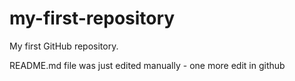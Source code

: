 # my-first-repository
My first GitHub repository. 

README.md file was just edited manually - one more edit in github

